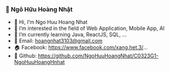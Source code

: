   <h3>🚀 Ngô Hữu Hoàng Nhật</h3> 
  
- 👋 Hi, I’m Ngo Huu Hoang Nhat
- 👀 I’m interested in the field of Web Application, Mobile App, AI 
- 🌱 I’m currently learning Java, ReactJS, SQL, ...
- 📧 Email: hoangnhat3103@gmail.com
- 🏠 Facebook: https://www.facebook.com/xang.het.3/...
- 🐙 Github: https://github.com/NgoHuuHoangNhat/C0323G1-NgoHuuHoangHnhat
  
<!---
NgoHuuHoangNhat/NgoHuuHoangNhat is a ✨ special ✨ repository because its `README.md` (this file) appears on your GitHub profile.
You can click the Preview link to take a look at your changes.
--->
